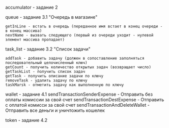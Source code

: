 accumulator - задание 2

queue - задание 3.1 "Очередь в магазине"

    getInLine - встать в очередь (переданное имя встает в конец очереди - в конец массива)
    nextName - вызвать следующего (первый из очереди уходит - нулевой элемент массива пропадает)

task_list - задание 3.2 "Список задачи"

    addTask - добавить задачу (должен в сопоставление заполняться последовательный целочисленный ключ)
    getCount - получить количество открытых задач (возвращает число)
    getTaskList - получить список задач
    getTask - получить описание задачи по ключу
    removeTask - удалить задачу по ключу
    taskMarsk - отметить задачу как выполненную по ключу

wallet - задание 4.1 
    sendTransactionSenderExpense - Отправить без оплаты комиссии за свой счет
    sendTransactionDestExpense - Отправить с оплатой комисси за свой счет
    sendTransactionAndDeleteWallet - Отправить все деньги и уничтожить кошелек

token - задание 4.2
